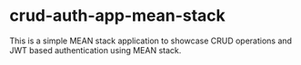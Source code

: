# crud-auth-app-mean-stack
This is a simple MEAN stack application to showcase CRUD operations and JWT based authentication using MEAN stack.
